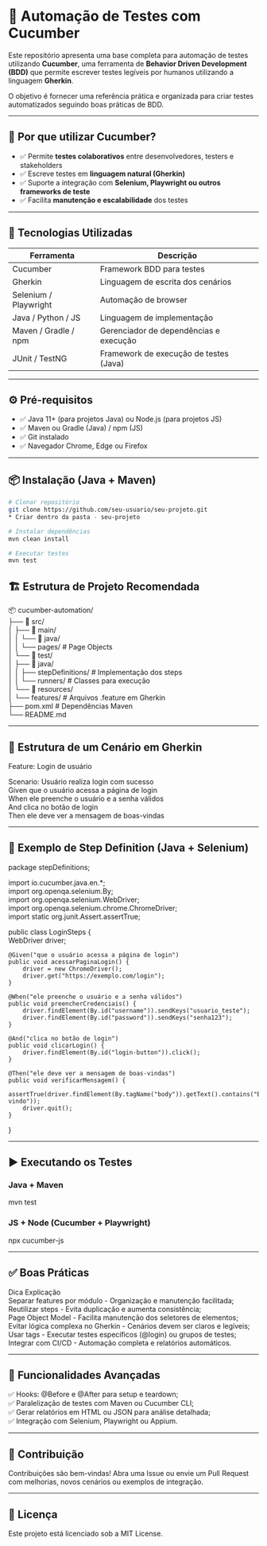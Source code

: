 # 🧪 Automação de Testes com Cucumber

Este repositório apresenta uma base completa para automação de testes utilizando **Cucumber**, uma ferramenta de **Behavior Driven Development (BDD)** que permite escrever testes legíveis por humanos utilizando a linguagem **Gherkin**.  

O objetivo é fornecer uma referência prática e organizada para criar testes automatizados seguindo boas práticas de BDD.

---

## 🚀 Por que utilizar Cucumber?

- ✅ Permite **testes colaborativos** entre desenvolvedores, testers e stakeholders  
- ✅ Escreve testes em **linguagem natural (Gherkin)**  
- ✅ Suporte a integração com **Selenium, Playwright ou outros frameworks de teste**  
- ✅ Facilita **manutenção e escalabilidade** dos testes  

---

## 🧰 Tecnologias Utilizadas

| Ferramenta           | Descrição                                  |
|---------------------|--------------------------------------------|
| Cucumber             | Framework BDD para testes                  |
| Gherkin              | Linguagem de escrita dos cenários          |
| Selenium / Playwright| Automação de browser                       |
| Java / Python / JS   | Linguagem de implementação                 |
| Maven / Gradle / npm | Gerenciador de dependências e execução     |
| JUnit / TestNG       | Framework de execução de testes (Java)     |

---

## ⚙️ Pré-requisitos

- ✅ Java 11+ (para projetos Java) ou Node.js (para projetos JS)  
- ✅ Maven ou Gradle (Java) / npm (JS)  
- ✅ Git instalado  
- ✅ Navegador Chrome, Edge ou Firefox  

---

## 📦 Instalação (Java + Maven)

```bash
# Clonar repositório
git clone https://github.com/seu-usuario/seu-projeto.git
* Criar dentro da pasta - seu-projeto

# Instalar dependências
mvn clean install

# Executar testes
mvn test
```

## 🏗 Estrutura de Projeto Recomendada
📦 cucumber-automation/  
├── 📁 src/  
│   ├── 📁 main/  
│   │   └── 📁 java/  
│   │       └── pages/           # Page Objects  
│   └── 📁 test/  
│       ├── 📁 java/  
│       │   ├── stepDefinitions/  # Implementação dos steps  
│       │   └── runners/          # Classes para execução  
│       └── 📁 resources/  
│           └── features/         # Arquivos .feature em Gherkin  
├── pom.xml                       # Dependências Maven  
└── README.md  

---

## 📄 Estrutura de um Cenário em Gherkin
Feature: Login de usuário

  Scenario: Usuário realiza login com sucesso  
    Given que o usuário acessa a página de login  
    When ele preenche o usuário e a senha válidos  
    And clica no botão de login  
    Then ele deve ver a mensagem de boas-vindas  

---

## 🔎 Exemplo de Step Definition (Java + Selenium)
package stepDefinitions;

import io.cucumber.java.en.*;  
import org.openqa.selenium.By;  
import org.openqa.selenium.WebDriver;  
import org.openqa.selenium.chrome.ChromeDriver;  
import static org.junit.Assert.assertTrue;  

public class LoginSteps {  
    WebDriver driver;  

    @Given("que o usuário acessa a página de login")  
    public void acessarPaginaLogin() {  
        driver = new ChromeDriver();  
        driver.get("https://exemplo.com/login");  
    }  

    @When("ele preenche o usuário e a senha válidos")  
    public void preencherCredenciais() {  
        driver.findElement(By.id("username")).sendKeys("usuario_teste");  
        driver.findElement(By.id("password")).sendKeys("senha123");  
    }  

    @And("clica no botão de login")  
    public void clicarLogin() {  
        driver.findElement(By.id("login-button")).click();  
    }  

    @Then("ele deve ver a mensagem de boas-vindas")  
    public void verificarMensagem() {  
        assertTrue(driver.findElement(By.tagName("body")).getText().contains("Bem-vindo"));  
        driver.quit();  
    }  
}  

---

## ▶️ Executando os Testes  
### Java + Maven  
mvn test  

### JS + Node (Cucumber + Playwright)  
npx cucumber-js  

---

## ✅ Boas Práticas  
Dica	Explicação  
Separar features por módulo - Organização e manutenção facilitada;  
Reutilizar steps - Evita duplicação e aumenta consistência;  
Page Object Model - Facilita manutenção dos seletores de elementos;  
Evitar lógica complexa no Gherkin - Cenários devem ser claros e legíveis;  
Usar tags - Executar testes específicos (@login) ou grupos de testes;  
Integrar com CI/CD - Automação completa e relatórios automáticos.  

---

## 🔮 Funcionalidades Avançadas  

✅ Hooks: @Before e @After para setup e teardown;  
✅ Paralelização de testes com Maven ou Cucumber CLI;  
✅ Gerar relatórios em HTML ou JSON para análise detalhada;  
✅ Integração com Selenium, Playwright ou Appium.  

---

## 🤝 Contribuição

Contribuições são bem-vindas!
Abra uma Issue ou envie um Pull Request com melhorias, novos cenários ou exemplos de integração.

---

## 📄 Licença

Este projeto está licenciado sob a MIT License.




